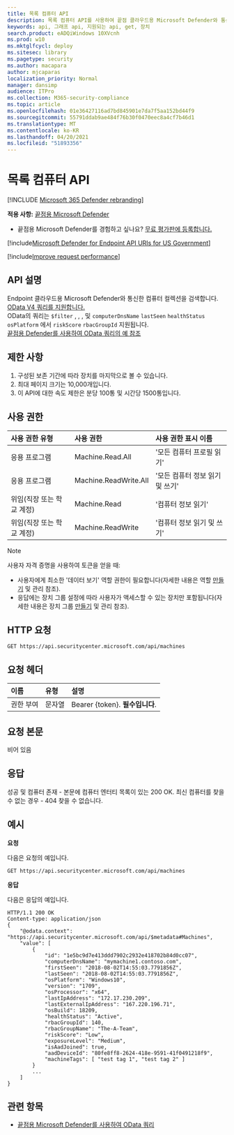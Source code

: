 ```yaml
---
title: 목록 컴퓨터 API
description: 목록 컴퓨터 API를 사용하여 끝점 클라우드용 Microsoft Defender와 통신한 컴퓨터 컬렉션을 검색하는 방법을 배워보세요.
keywords: api, 그래프 api, 지원되는 api, get, 장치
search.product: eADQiWindows 10XVcnh
ms.prod: w10
ms.mktglfcycl: deploy
ms.sitesec: library
ms.pagetype: security
ms.author: macapara
author: mjcaparas
localization_priority: Normal
manager: dansimp
audience: ITPro
ms.collection: M365-security-compliance
ms.topic: article
ms.openlocfilehash: 01e36427116ad7bd845901e7da7f5aa152bd44f9
ms.sourcegitcommit: 55791ddab9ae484f76b30f0470eec8a4cf7b46d1
ms.translationtype: MT
ms.contentlocale: ko-KR
ms.lasthandoff: 04/20/2021
ms.locfileid: "51893356"
---
```

# <a name="list-machines-api"></a>목록 컴퓨터 API

[!INCLUDE [Microsoft 365 Defender rebranding](../../includes/microsoft-defender.md)]

**적용 사항:** [끝점용 Microsoft Defender](https://go.microsoft.com/fwlink/?linkid=2154037)

- 끝점용 Microsoft Defender를 경험하고 싶나요? [무료 평가판에 등록합니다.](https://www.microsoft.com/microsoft-365/windows/microsoft-defender-atp?ocid=docs-wdatp-exposedapis-abovefoldlink) 

[!include[Microsoft Defender for Endpoint API URIs for US Government](../../includes/microsoft-defender-api-usgov.md)]

[!include[Improve request performance](../../includes/improve-request-performance.md)]

## <a name="api-description"></a>API 설명
Endpoint 클라우드용 [](machine.md) Microsoft Defender와 통신한 컴퓨터 컬렉션을 검색합니다.
<br>[OData V4 쿼리를 지원합니다.](https://www.odata.org/documentation/)
<br>OData의 쿼리는 `$filter` , , , 및 `computerDnsName` `lastSeen` `healthStatus` `osPlatform` 에서 `riskScore` `rbacGroupId` 지원됩니다.
<br>[끝점용 Defender를 사용하여 OData 쿼리의 예 참조](exposed-apis-odata-samples.md)


## <a name="limitations"></a>제한 사항
1. 구성된 보존 기간에 따라 장치를 마지막으로 볼 수 있습니다.
2. 최대 페이지 크기는 10,000개입니다.
3. 이 API에 대한 속도 제한은 분당 100통 및 시간당 1500통입니다. 


## <a name="permissions"></a>사용 권한

사용 권한 유형 |   사용 권한  |   사용 권한 표시 이름
:---|:---|:---
응용 프로그램 |   Machine.Read.All |  '모든 컴퓨터 프로필 읽기'
응용 프로그램 |   Machine.ReadWrite.All | '모든 컴퓨터 정보 읽기 및 쓰기'
위임(직장 또는 학교 계정) | Machine.Read | '컴퓨터 정보 읽기'
위임(직장 또는 학교 계정) | Machine.ReadWrite | '컴퓨터 정보 읽기 및 쓰기'

>[!Note]
> 사용자 자격 증명을 사용하여 토큰을 얻을 때:
>- 사용자에게 최소한 '데이터 보기' 역할 권한이 필요합니다(자세한 내용은 역할 [만들기](user-roles.md) 및 관리 참조).
>- 응답에는 장치 그룹 설정에 따라 사용자가 액세스할 수 있는 장치만 포함됩니다(자세한 내용은 장치 그룹 [만들기](machine-groups.md) 및 관리 참조).

## <a name="http-request"></a>HTTP 요청

```http
GET https://api.securitycenter.microsoft.com/api/machines
```

## <a name="request-headers"></a>요청 헤더

이름 | 유형 | 설명
:---|:---|:---
권한 부여 | 문자열 | Bearer {token}. **필수입니다**.


## <a name="request-body"></a>요청 본문
비어 있음

## <a name="response"></a>응답
성공 및 컴퓨터 존재 - 본문에 컴퓨터 [](machine.md) 엔터티 목록이 있는 200 OK. 최신 컴퓨터를 찾을 수 없는 경우 - 404 찾을 수 없습니다.


## <a name="example"></a>예시

**요청**

다음은 요청의 예입니다.

```http
GET https://api.securitycenter.microsoft.com/api/machines
```

**응답**

다음은 응답의 예입니다.

```http
HTTP/1.1 200 OK
Content-type: application/json
{
    "@odata.context": "https://api.securitycenter.microsoft.com/api/$metadata#Machines",
    "value": [
        {
            "id": "1e5bc9d7e413ddd7902c2932e418702b84d0cc07",
            "computerDnsName": "mymachine1.contoso.com",
            "firstSeen": "2018-08-02T14:55:03.7791856Z",
            "lastSeen": "2018-08-02T14:55:03.7791856Z",
            "osPlatform": "Windows10",
            "version": "1709",
            "osProcessor": "x64",
            "lastIpAddress": "172.17.230.209",
            "lastExternalIpAddress": "167.220.196.71",
            "osBuild": 18209,
            "healthStatus": "Active",
            "rbacGroupId": 140,
            "rbacGroupName": "The-A-Team",
            "riskScore": "Low",
            "exposureLevel": "Medium",
            "isAadJoined": true,
            "aadDeviceId": "80fe8ff8-2624-418e-9591-41f0491218f9",
            "machineTags": [ "test tag 1", "test tag 2" ]
        }
        ...
    ]
}
```

## <a name="related-topics"></a>관련 항목
- [끝점용 Microsoft Defender를 사용하여 OData 쿼리](exposed-apis-odata-samples.md)
